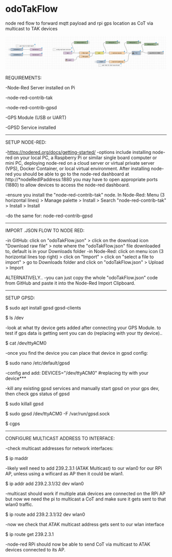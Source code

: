 # odoTakFlow
node red flow to forward mqtt payload and rpi gps location as CoT via multicast to TAK devices

![node red flow](/odoTakFlow.png?raw=true "Node Red Flow")

REQUIREMENTS:

-Node-Red Server installed on Pi

-node-red-contrib-tak

-node-red-contrib-gpsd

-GPS Module (USB or UART)

-GPSD Service installed

-----------------------------------------------

SETUP NODE-RED:

-https://nodered.org/docs/getting-started/
-options include installing node-red on your local PC, a Raspberry Pi or similar single board computer or mini PC, deploying node-red on a cloud server or virtual private server (VPS), Docker Container, or local virtual environment. After installing node-red you should be able to go to the node-red dashboard at http://*nodeRedIPaddress:1880 you may have to open appropriate ports (1880) to allow devices to access the node-red dashboard.

-ensure you install the "node-red-contrib-tak" node. In Node-Red: Menu (3 horizontal lines) > Manage palette > Install > Search "node-red-contrib-tak" > Install > Install

-do the same for: node-red-contrib-gpsd

--------------------------------------------------

IMPORT .JSON FLOW TO NODE RED:

-in GitHub: click on "odoTakFlow.json" > click on the download icon "Download raw file" > note where the "odoTakFlow.json" file downloaded to, default is in your Downloads folder
-in Node-Red: click on menu icon (3 horizontal lines top right) > click on "Import" > click on "select a file to import" > go to Downloads folder and click on "odoTakFlow.json" > Upload > Import

ALTERNATIVELY..
-you can just copy the whole "odoTakFlow.json" code from GitHub and paste it into the Node-Red Import Clipboard.

---------------------------------------------------

SETUP GPSD:

$ sudo apt install gpsd gpsd-clients

$ ls /dev

-look at what tty device gets added after connecting your GPS Module. to test if gps data is getting sent you can do (replacing with your tty device)..

$ cat /dev/ttyACM0

-once you find the device you can place that device in gpsd config:

$ sudo nano /etc/default/gpsd

-config and add: DEVICES="/dev/ttyACM0" #replacing tty with your device***

-kill any existing gpsd services and manually start gpsd on your gps dev, then check gps status of gpsd

$ sudo killall gpsd

$ sudo gpsd /dev/ttyACM0 -F /var/run/gpsd.sock

$ cgps

---------------------------------------------

CONFIGURE MULTICAST ADDRESS TO INTERFACE:

-check multicast addresses for network interfaces:

$ ip maddr

-likely well need to add 239.2.3.1 (ATAK Multicast) to our wlan0 for our RPi AP, unless using a wificard as AP then it could be wlan1.

$ ip addr add 239.2.3.1/32 dev wlan0

-multicast should work if multiple atak devices are connected on the RPi AP but now we need the pi to multicast a CoT and make sure it gets sent to that wlan0 traffic.

$ ip route add 239.2.3.1/32 dev wlan0

-now we check that ATAK multicast address gets sent to our wlan interface

$ ip route get 239.2.3.1

-node-red RPi should now be able to send CoT via multicast to ATAK devices connected to its AP.









